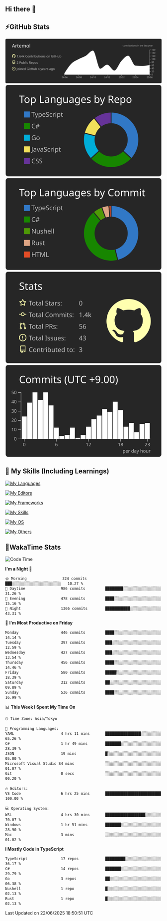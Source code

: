 ## Hi there 👋
<!--
**Artemol/Artemol** is a ✨ _special_ ✨ repository because its `README.md` (this file) appears on your GitHub profile.

Here are some ideas to get you started:

- 🔭 I’m currently working on ...
- 🌱 I’m currently learning ...
- 👯 I’m looking to collaborate on ...
- 🤔 I’m looking for help with ...
- 💬 Ask me about ...
- 📫 How to reach me: ...
- 😄 Pronouns: ...
- ⚡ Fun fact: ...
-->

## ⚡GitHub Stats
[![](https://raw.githubusercontent.com/Artemol/Artemol/main/profile-summary-card-output/apprentice/0-profile-details.svg)](https://github.com/vn7n24fzkq/github-profile-summary-cards)
[![](https://raw.githubusercontent.com/Artemol/Artemol/main/profile-summary-card-output/apprentice/1-repos-per-language.svg)](https://github.com/vn7n24fzkq/github-profile-summary-cards) [![](https://raw.githubusercontent.com/Artemol/Artemol/main/profile-summary-card-output/apprentice/2-most-commit-language.svg)](https://github.com/vn7n24fzkq/github-profile-summary-cards)
[![](https://raw.githubusercontent.com/Artemol/Artemol/main/profile-summary-card-output/apprentice/3-stats.svg)](https://github.com/vn7n24fzkq/github-profile-summary-cards) [![](https://raw.githubusercontent.com/Artemol/Artemol/main/profile-summary-card-output/apprentice/4-productive-time.svg)](https://github.com/vn7n24fzkq/github-profile-summary-cards)

## 🌱 My Skills (Including Learnings)

<!--
### Languages
-->
[![My Languages](https://skillicons.dev/icons?i=ts,py,cs,dotnet,rust,go,c,matlab,css)](https://skillicons.dev)

<!--
### Editors
-->
[![My Editors](https://skillicons.dev/icons?i=vscode,neovim,vim,visualstudio,idea)](https://skillicons.dev)

<!--
### Frameworks
-->
[![My Frameworks](https://skillicons.dev/icons?i=react,nestjs,vite,tailwind,tauri,electron,remix,nextjs,fastapi)](https://skillicons.dev)

<!--
### Tools
-->
[![My Skills](https://skillicons.dev/icons?i=git,nodejs,docker,unity,postman,bun,discord,cloudflare,bash,prometheus,grafana,obsidian)](https://skillicons.dev)

<!--
### OS
-->
[![My OS](https://skillicons.dev/icons?i=windows,ubuntu)](https://skillicons.dev)

<!--
### Others
-->
[![My Others](https://skillicons.dev/icons?i=github,raspberrypi,gcp)](https://skillicons.dev)

## 💬WakaTime Stats
<!--START_SECTION:waka-->
![Code Time](http://img.shields.io/badge/Code%20Time-565%20hrs%203%20mins-blue)

**I'm a Night 🦉** 

```text
🌞 Morning                324 commits         ███░░░░░░░░░░░░░░░░░░░░░░   10.27 % 
🌆 Daytime                986 commits         ████████░░░░░░░░░░░░░░░░░   31.26 % 
🌃 Evening                478 commits         ████░░░░░░░░░░░░░░░░░░░░░   15.16 % 
🌙 Night                  1366 commits        ███████████░░░░░░░░░░░░░░   43.31 % 
```
📅 **I'm Most Productive on Friday** 

```text
Monday                   446 commits         ████░░░░░░░░░░░░░░░░░░░░░   14.14 % 
Tuesday                  397 commits         ███░░░░░░░░░░░░░░░░░░░░░░   12.59 % 
Wednesday                427 commits         ███░░░░░░░░░░░░░░░░░░░░░░   13.54 % 
Thursday                 456 commits         ████░░░░░░░░░░░░░░░░░░░░░   14.46 % 
Friday                   580 commits         █████░░░░░░░░░░░░░░░░░░░░   18.39 % 
Saturday                 312 commits         ██░░░░░░░░░░░░░░░░░░░░░░░   09.89 % 
Sunday                   536 commits         ████░░░░░░░░░░░░░░░░░░░░░   16.99 % 
```


📊 **This Week I Spent My Time On** 

```text
🕑︎ Time Zone: Asia/Tokyo

💬 Programming Languages: 
YAML                     4 hrs 11 mins       ████████████████░░░░░░░░░   65.26 % 
C#                       1 hr 49 mins        ███████░░░░░░░░░░░░░░░░░░   28.39 % 
JSON                     19 mins             █░░░░░░░░░░░░░░░░░░░░░░░░   05.00 % 
Microsoft Visual Studio S4 mins              ░░░░░░░░░░░░░░░░░░░░░░░░░   01.07 % 
Git                      0 secs              ░░░░░░░░░░░░░░░░░░░░░░░░░   00.20 % 

🔥 Editors: 
VS Code                  6 hrs 25 mins       █████████████████████████   100.00 % 

💻 Operating System: 
WSL                      4 hrs 30 mins       ██████████████████░░░░░░░   70.07 % 
Windows                  1 hr 51 mins        ███████░░░░░░░░░░░░░░░░░░   28.90 % 
Mac                      3 mins              ░░░░░░░░░░░░░░░░░░░░░░░░░   01.02 % 
```

**I Mostly Code in TypeScript** 

```text
TypeScript               17 repos            █████████░░░░░░░░░░░░░░░░   36.17 % 
C#                       14 repos            ███████░░░░░░░░░░░░░░░░░░   29.79 % 
Go                       3 repos             ██░░░░░░░░░░░░░░░░░░░░░░░   06.38 % 
Nushell                  1 repo              █░░░░░░░░░░░░░░░░░░░░░░░░   02.13 % 
Rust                     1 repo              █░░░░░░░░░░░░░░░░░░░░░░░░   02.13 % 
```




 Last Updated on 22/06/2025 18:50:51 UTC
<!--END_SECTION:waka-->
